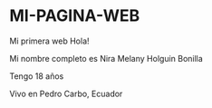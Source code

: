 # MI-PAGINA-WEB
Mi primera web
Hola!

Mi nombre completo es Nira Melany Holguin Bonilla 

Tengo 18 años

Vivo en Pedro Carbo, Ecuador
